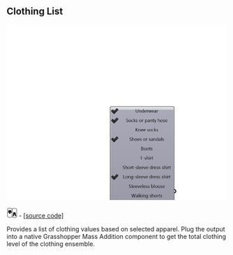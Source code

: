 ## Clothing List

![](../../images/components/Clothing_List.png)

![](../../images/icons/Clothing_List.png) - [[source code]](https://github.com/ladybug-tools/ladybug-grasshopper/blob/master/ladybug_grasshopper/src//LB%20Clothing%20List.py)


Provides a list of clothing values based on selected apparel.  Plug the output into a native Grasshopper Mass Addition component to get the total clothing level of the clothing ensemble. 